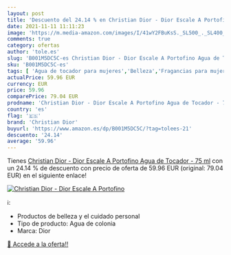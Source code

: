 ```yaml
---
layout: post
title: 'Descuento del 24.14 % en Christian Dior - Dior Escale A Portofino'
date: 2021-11-11 11:11:23
image: 'https://m.media-amazon.com/images/I/41wY2FBuKsS._SL500_._SL400_.jpg'
comments: true
category: ofertas
author: 'tole.es'
slug: 'B001M5DC5C-es Christian Dior - Dior Escale A Portofino Agua de Tocador -...'
sku: 'B001M5DC5C-es'
tags: [ 'Agua de tocador para mujeres','Belleza','Fragancias para mujeres','Perfumes y fragancias','agua','christian dior','de','tocador', ]
actualPrice: 59.96 EUR
currency: EUR
price: 59.96
comparePrice: 79.04 EUR
prodname: 'Christian Dior - Dior Escale A Portofino Agua de Tocador - 75 ml'
country: 'es'
flag: '🇪🇸'
brand: 'Christian Dior'
buyurl: 'https://www.amazon.es/dp/B001M5DC5C/?tag=tolees-21'
descuento: '24.14'
average: '59.96'
---
```


Tienes [Christian Dior - Dior Escale A Portofino Agua de Tocador - 75 ml](https://www.amazon.es/dp/B001M5DC5C/?tag=tolees-21) con un 24.14 % de descuento con precio de oferta de 59.96 EUR (original: 79.04 EUR) en el siguiente enlace!

[![Christian Dior - Dior Escale A Portofino](https://m.media-amazon.com/images/I/41wY2FBuKsS._SL500_._SL400_.jpg)](https://www.amazon.es/dp/B001M5DC5C/?tag=tolees-21)

ℹ️:

- Productos de belleza y el cuidado personal
- Tipo de producto: Agua de colonia
- Marca: Dior

[🛒 Accede a la oferta!!](https://www.amazon.es/dp/B001M5DC5C/?tag=tolees-21)
